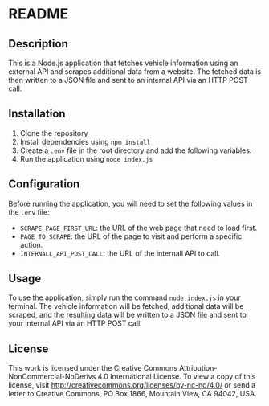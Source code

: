 # README

## Description

This is a Node.js application that fetches vehicle information using an external API and scrapes additional data from a website. The fetched data is then written to a JSON file and sent to an internal API via an HTTP POST call.


## Installation

1. Clone the repository
2. Install dependencies using `npm install`
3. Create a `.env` file in the root directory and add the following variables:
4. Run the application using `node index.js`


## Configuration

Before running the application, you will need to set the following values in the `.env` file:

- `SCRAPE_PAGE_FIRST_URL`: the URL of the web page that need to load first.
- `PAGE_TO_SCRAPE`: the URL of the page to visit and perform a specific action.
- `INTERNALL_API_POST_CALL`: the URL of the internall API to call.

## Usage

To use the application, simply run the command `node index.js` in your terminal. The vehicle information will be fetched, additional data will be scraped, and the resulting data will be written to a JSON file and sent to your internal API via an HTTP POST call.

## License

This work is licensed under the Creative Commons Attribution-NonCommercial-NoDerivs 4.0 International License. To view a copy of this license, visit http://creativecommons.org/licenses/by-nc-nd/4.0/ or send a letter to Creative Commons, PO Box 1866, Mountain View, CA 94042, USA.
```

